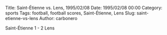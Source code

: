 Title: Saint-Étienne vs. Lens, 1995/02/08
Date: 1995/02/08 00:00
Category: sports
Tags: football, football scores, Saint-Étienne, Lens
Slug: saint-etienne-vs-lens
Author: carbonero


Saint-Étienne 1 - 2 Lens
